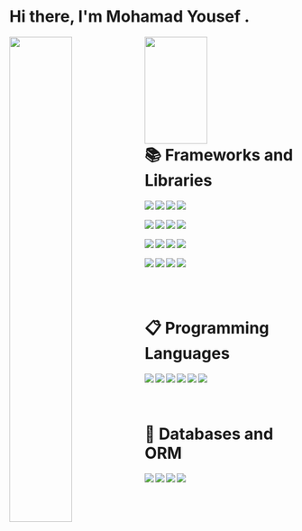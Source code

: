 # Hi there, I'm Mohamad Yousef .

<img align="left" width="47%" src="https://github-readme-stats.vercel.app/api?username=muhiteng&show_icons=true&theme=gruvbox"/>
<img align="left" width="47%" height="190" src="https://github-readme-stats.vercel.app/api/top-langs/?username=anuraghazra&layout=compact"/>
<br/>
<br/>
<br/>
<br/>
<br/>
<br/>


# 📚 Frameworks and Libraries
<img align="left" src="https://img.shields.io/badge/node.js-6DA55F?style=for-the-badge&logo=node.js&logoColor=white"/>
<img align="left" src="https://img.shields.io/badge/express.js-%23404d59.svg?style=for-the-badge&logo=express&logoColor=%2361DAFB"/>
<img align="left" src="https://img.shields.io/badge/nestjs-%23E0234E.svg?style=for-the-badge&logo=nestjs&logoColor=white"/>
<img align="left" src="https://img.shields.io/badge/-GraphQL-E10098?style=for-the-badge&logo=graphql&logoColor=white"/>
<br><br>
<img align="left"  src="https://img.shields.io/badge/.NET-512BD4?style=for-the-badge&logo=dotnet&logoColor=white" />
<img align="left"  src="https://img.shields.io/badge/React-20232A?style=for-the-badge&logo=react&logoColor=61DAFB" />
<img align="left"  src="https://img.shields.io/badge/Vue.js-35495E?style=for-the-badge&logo=vuedotjs&logoColor=4FC08D" />
<img  align="left" src="https://img.shields.io/badge/Angular-DD0031?style=for-the-badge&logo=angular&logoColor=white" />
<br><br>
<img  align="left" src="https://img.shields.io/badge/Bootstrap-563D7C?style=for-the-badge&logo=bootstrap&logoColor=white" />
<img  align="left" src="https://img.shields.io/badge/Tailwind_CSS-38B2AC?style=for-the-badge&logo=tailwind-css&logoColor=white" />
<img  align="left" src="https://img.shields.io/badge/jQuery-0769AD?style=for-the-badge&logo=jquery&logoColor=white" />
<img  align="left" src="https://img.shields.io/badge/Django-092E20?style=for-the-badge&logo=django&logoColor=white" />
<br><br>
<img  align="left" src="https://img.shields.io/badge/Laravel-FF2D20?style=for-the-badge&logo=laravel&logoColor=white" />
<img align="left"  src="https://img.shields.io/badge/Flask-000000?style=for-the-badge&logo=flask&logoColor=white" />
<img align="left"  src="https://img.shields.io/badge/nuxt.js-00C58E?style=for-the-badge&logo=nuxtdotjs&logoColor=white" />
<img  align="left" src="https://img.shields.io/badge/next.js-000000?style=for-the-badge&logo=nextdotjs&logoColor=white" />

<br/><br><br>

# 📋 Programming Languages

<img align="left" src="https://img.shields.io/badge/javascript-%23323330.svg?style=for-the-badge&logo=javascript&logoColor=%23F7DF1E"/>
<img align="left" src="https://img.shields.io/badge/typescript-%23007ACC.svg?style=for-the-badge&logo=typescript&logoColor=white"/>
<img  align="left" src="https://img.shields.io/badge/Python-3776AB?style=for-the-badge&logo=python&logoColor=white" />
  <img  align="left" src="https://img.shields.io/badge/PHP-777BB4?style=for-the-badge&logo=php&logoColor=white" />
  <img align="left" src="https://img.shields.io/badge/Go-00ADD8?style=for-the-badge&logo=go&logoColor=white" />
<img align="left" src="https://img.shields.io/badge/c%23-%23239120.svg?style=for-the-badge&logo=c-sharp&logoColor=white"/>

<br/>
<br/>
<br/>

# 💾 Databases and ORM
<img align="left" src="https://img.shields.io/badge/MongoDB-%234ea94b.svg?style=for-the-badge&logo=mongodb&logoColor=white"/>
<img align="left" src="https://img.shields.io/badge/postgres-%23316192.svg?style=for-the-badge&logo=postgresql&logoColor=white"/>
<img align="left" src="https://img.shields.io/badge/Amazon%20DynamoDB-4053D6?style=for-the-badge&logo=Amazon%20DynamoDB&logoColor=white"/>
<img align="left" src="https://img.shields.io/badge/redis-%23DD0031.svg?style=for-the-badge&logo=redis&logoColor=white"/>


